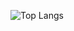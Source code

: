 ![Top Langs](https://github-readme-stats.vercel.app/api/top-langs/?username=oh-az&size_weight=0.5&count_weight=0.5)
